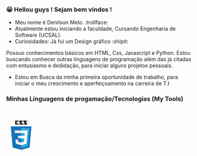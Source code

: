 ### 😀 Hellou guys ! Sejam bem vindos !  

- Meu nome é Denilson Melo. :trollface:	 	
- Atualmente estou iniciando a faculdade, Cursando Engenharia de Software (UCSAL).  
- Curiosidades: Já fui um Design gráfico :shipit:	

Possuo conhecimentos básicos em HTML, Css, Javascript e Python. 
Estou buscando conhecer outras linguagens de programação além das já citadas com entusiasmo e dedidação, para iniciar alguns projetos pessoais.

- Estou em Busca da minha primeira oportunidade de trabalho, para iniciar o meu crescimento e aperfeiçoamento na carreira de T.I

### Minhas Linguagens de progamação/Tecnologias (My Tools)
<div style="display: inline_block"><br/>

<svg align="Center" height="80" width="80" xmlns="http://www.w3.org/2000/svg" viewBox="0 0 128 128"><path fill="#131313" d="M89.234 5.856H81.85l7.679 8.333v3.967H73.713v-4.645h7.678l-7.678-8.333V1.207h15.521v4.649zm-18.657 0h-7.384l7.679 8.333v3.967H55.055v-4.645h7.679l-7.679-8.333V1.207h15.522v4.649zm-18.474.19h-7.968v7.271h7.968v4.839H38.471V1.207h13.632v4.839z"/><path fill="#1572B6" d="M27.613 116.706l-8.097-90.813h88.967l-8.104 90.798-36.434 10.102-36.332-10.087z"/><path fill="#33A9DC" d="M64.001 119.072l29.439-8.162 6.926-77.591H64.001v85.753z"/><path fill="#fff" d="M64 66.22h14.738l1.019-11.405H64V43.677h27.929l-.267 2.988-2.737 30.692H64V66.22z"/><path fill="#EBEBEB" d="M64.067 95.146l-.049.014-12.404-3.35-.794-8.883H39.641l1.561 17.488 22.814 6.333.052-.015V95.146z"/><path fill="#fff" d="M77.792 76.886L76.45 91.802l-12.422 3.353v11.588l22.833-6.328.168-1.882 1.938-21.647H77.792z"/><path fill="#EBEBEB" d="M64.039 43.677v11.137H37.136l-.224-2.503-.507-5.646-.267-2.988h27.901zM64 66.221v11.138H51.753l-.223-2.503-.508-5.647-.267-2.988H64z"/></svg>   
<img/>
   
</div>
